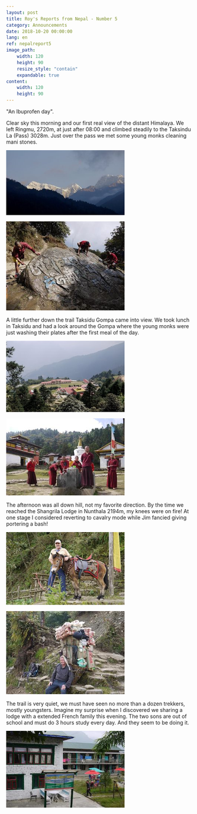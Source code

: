 ```yaml
---
layout: post
title: Roy's Reports from Nepal - Number 5
category: Announcements
date: 2018-10-20 00:00:00
lang: en
ref: nepalreport5
image_path:
    width: 120
    height: 90
    resize_style: "contain"
    expandable: true
content:
    width: 120
    height: 90
---
```


"An Ibuprofen day".

Clear sky this morning and our first real view of the distant Himalaya. We left Ringmu, 2720m, at just after 08:00 and climbed steadily to the Taksindu La (Pass) 3028m. Just over the pass we met some young monks cleaning mani stones.

![](/uploads/roysreport5a-1.jpg)

![](/uploads/roysreport5b-2.jpg)

A little further down the trail Taksidu Gompa came into view. We took lunch in Taksidu and had a look around the Gompa where the young monks were just washing their plates after the first meal of the day.

![](/uploads/roysreport5c-2.jpg)

![](/uploads/roysreport5d-2.jpg)

The afternoon was all down hill, not my favorite direction. By the time we reached the Shangrila Lodge in Nunthala 2194m, my knees were on fire! At one stage I considered reverting to cavalry mode while Jim fancied giving portering a bash!

![](/uploads/roysreport5e-2.jpg)

![](/uploads/roysreport5f-2.jpg)

The trail is very quiet, we must have seen no more than a dozen trekkers, mostly youngsters. Imagine my surprise when I discovered we sharing a lodge with a extended French family this evening. The two sons are out of school and must do 3 hours study every day. And they seem to be doing it.

![](/uploads/roysreport5g-2.jpg)